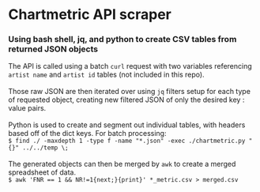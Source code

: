 # Chartmetric API scraper
### Using bash shell, jq, and python to create CSV tables from returned JSON objects

The API is called using a batch `curl` request with two variables referencing `artist name` and `artist id` tables (not included in this repo).<br>
<br>
Those raw JSON are then iterated over using `jq` filters setup for each type of requested object, creating new filtered JSON of only the desired key : value pairs.<br>
<br>
Python is used to create and segment out individual tables, with headers based off of the dict keys. For batch processing:<br>
`$ find ./ -maxdepth 1 -type f -name "*.json" -exec ./chartmetric.py "{}" ../../temp \;`<br>
<br>
The generated objects can then be merged by `awk` to create a merged spreadsheet of data.<br>
`$ awk 'FNR == 1 && NR!=1{next;}{print}' *_metric.csv > merged.csv`
